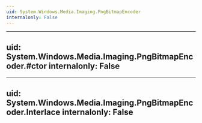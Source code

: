 ```yaml
---
uid: System.Windows.Media.Imaging.PngBitmapEncoder
internalonly: False
---
```


---
uid: System.Windows.Media.Imaging.PngBitmapEncoder.#ctor
internalonly: False
---

---
uid: System.Windows.Media.Imaging.PngBitmapEncoder.Interlace
internalonly: False
---
